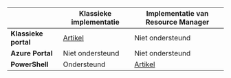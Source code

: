 |  | **Klassieke implementatie**  |  **Implementatie van Resource Manager**  |
|----------------------------------------|--------------|------------------------|
| **Klassieke portal** | [Artikel](../articles/vpn-gateway/vpn-gateway-point-to-site-create.md) | Niet ondersteund |
| **Azure Portal** |  Niet ondersteund  |  Niet ondersteund  |
| **PowerShell** | Ondersteund | [Artikel](../articles/vpn-gateway/vpn-gateway-howto-point-to-site-rm-ps.md)|





<!--HONumber=Aug16_HO4-->


